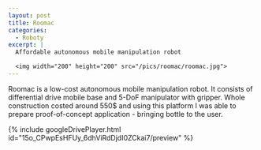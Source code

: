 ```yaml
---
layout: post
title: Roomac
categories:
  - Roboty
excerpt: |
  Affordable autonomous mobile manipulation robot

  <img width="200" height="200" src="/pics/roomac/roomac.jpg">
---
```


Roomac is a low-cost autonomous mobile manipulation robot. It consists of differential drive mobile base and 5-DoF manipulator with gripper. Whole construction costed around 550$ and using this platform I was able to prepare proof-of-concept application - bringing bottle to the user.

{% include googleDrivePlayer.html id="15o_CPwpEsHFUy_6dhViRdDjdI0ZCkai7/preview" %}
